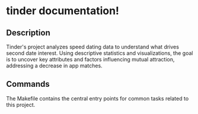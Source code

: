 # tinder documentation!

## Description

Tinder's project analyzes speed dating data to understand what drives second date interest. Using descriptive statistics and visualizations, the goal is to uncover key attributes and factors influencing mutual attraction, addressing a decrease in app matches.

## Commands

The Makefile contains the central entry points for common tasks related to this project.

